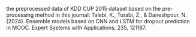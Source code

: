 the preprocessed data of KDD CUP 2015 dataset based on the pre-processing method in this journal:
Talebi, K., Torabi, Z., & Daneshpour, N. (2024). Ensemble models based on CNN and LSTM for dropout prediction in MOOC. Expert Systems with Applications, 235, 121187.
